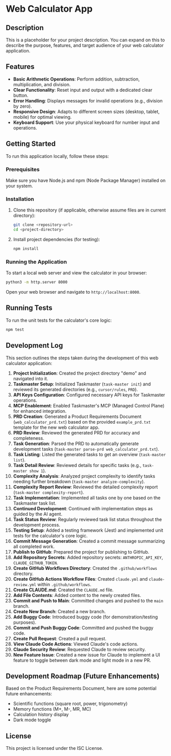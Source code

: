 # Web Calculator App

## Description

This is a placeholder for your project description. You can expand on this to describe the purpose, features, and target audience of your web calculator application.

## Features

-   **Basic Arithmetic Operations**: Perform addition, subtraction, multiplication, and division.
-   **Clear Functionality**: Reset input and output with a dedicated clear button.
-   **Error Handling**: Displays messages for invalid operations (e.g., division by zero).
-   **Responsive Design**: Adapts to different screen sizes (desktop, tablet, mobile) for optimal viewing.
-   **Keyboard Support**: Use your physical keyboard for number input and operations.

## Getting Started

To run this application locally, follow these steps:

### Prerequisites

Make sure you have Node.js and npm (Node Package Manager) installed on your system.

### Installation

1.  Clone this repository (if applicable, otherwise assume files are in current directory):

    ```bash
    git clone <repository-url>
    cd <project-directory>
    ```

2.  Install project dependencies (for testing):

    ```bash
    npm install
    ```

### Running the Application

To start a local web server and view the calculator in your browser:

```bash
python3 -m http.server 8000
```

Open your web browser and navigate to `http://localhost:8000`.

## Running Tests

To run the unit tests for the calculator's core logic:

```bash
npm test
```

## Development Log

This section outlines the steps taken during the development of this web calculator application:

1.  **Project Initialization**: Created the project directory "demo" and navigated into it.
2.  **Taskmaster Setup**: Initialized Taskmaster (`task-master init`) and reviewed its generated directories (e.g., `cursor/rules`, `PRD`).
3.  **API Keys Configuration**: Configured necessary API keys for Taskmaster operations.
4.  **MCP Enablement**: Enabled Taskmaster's MCP (Managed Control Plane) for enhanced integration.
5.  **PRD Creation**: Generated a Product Requirements Document (`web_calculator_prd.txt`) based on the provided `example_prd.txt` template for the new web calculator app.
6.  **PRD Review**: Reviewed the generated PRD for accuracy and completeness.
7.  **Task Generation**: Parsed the PRD to automatically generate development tasks (`task-master parse-prd web_calculator_prd.txt`).
8.  **Task Listing**: Listed the generated tasks to get an overview (`task-master list`).
9.  **Task Detail Review**: Reviewed details for specific tasks (e.g., `task-master show 1`).
10. **Complexity Analysis**: Analyzed project complexity to identify tasks needing further breakdown (`task-master analyze-complexity`).
11. **Complexity Report Review**: Reviewed the detailed complexity report (`task-master complexity-report`).
12. **Task Implementation**: Implemented all tasks one by one based on the Taskmaster task list.
13. **Continued Development**: Continued with implementation steps as guided by the AI agent.
14. **Task Status Review**: Regularly reviewed task list status throughout the development process.
15. **Testing Setup**: Added a testing framework (Jest) and implemented unit tests for the calculator's core logic.
16. **Commit Message Generation**: Created a commit message summarizing all completed work.
17. **Publish to GitHub**: Prepared the project for publishing to GitHub.
18. **Add Repository Secrets**: Added repository secrets: `ANTHROPIC_API_KEY`, `CLAUDE_GITHUB_TOKEN`.
19. **Create GitHub Workflows Directory**: Created the `.github/workflows` directory.
20. **Create GitHub Actions Workflow Files**: Created `claude.yml` and `claude-review.yml` within `.github/workflows`.
21. **Create CLAUDE.md**: Created the `CLAUDE.md` file.
22. **Add File Contents**: Added content to the newly created files.
23. **Commit and Push to Main**: Committed changes and pushed to the `main` branch.
24. **Create New Branch**: Created a new branch.
25. **Add Buggy Code**: Introduced buggy code (for demonstration/testing purposes).
26. **Commit and Push Buggy Code**: Committed and pushed the buggy code.
27. **Create Pull Request**: Created a pull request.
28. **View Claude Code Actions**: Viewed Claude's code actions.
29. **Claude Security Review**: Requested Claude to review security.
30. **New Feature Issue**: Created a new issue for Claude to implement a UI feature to toggle between dark mode and light mode in a new PR.

## Development Roadmap (Future Enhancements)

Based on the Product Requirements Document, here are some potential future enhancements:

-   Scientific functions (square root, power, trigonometry)
-   Memory functions (M+, M-, MR, MC)
-   Calculation history display
-   Dark mode toggle

## License

This project is licensed under the ISC License.
